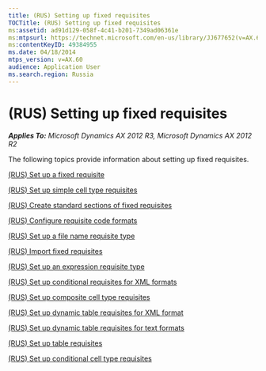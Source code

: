 ```yaml
---
title: (RUS) Setting up fixed requisites
TOCTitle: (RUS) Setting up fixed requisites
ms:assetid: ad91d129-058f-4c41-b201-7349ad06361e
ms:mtpsurl: https://technet.microsoft.com/en-us/library/JJ677652(v=AX.60)
ms:contentKeyID: 49384955
ms.date: 04/18/2014
mtps_version: v=AX.60
audience: Application User
ms.search.region: Russia
---
```


# (RUS) Setting up fixed requisites 


_**Applies To:** Microsoft Dynamics AX 2012 R3, Microsoft Dynamics AX 2012 R2_

The following topics provide information about setting up fixed requisites.

[(RUS) Set up a fixed requisite](rus-set-up-a-fixed-requisite.md)

[(RUS) Set up simple cell type requisites](rus-set-up-simple-cell-type-requisites.md)

[(RUS) Create standard sections of fixed requisites](rus-create-standard-sections-of-fixed-requisites.md)

[(RUS) Configure requisite code formats](rus-configure-requisite-code-formats.md)

[(RUS) Set up a file name requisite type](rus-set-up-a-file-name-requisite-type.md)

[(RUS) Import fixed requisites](rus-import-fixed-requisites.md)

[(RUS) Set up an expression requisite type](rus-set-up-an-expression-requisite-type.md)

[(RUS) Set up conditional requisites for XML formats](rus-set-up-conditional-requisites-for-xml-formats.md)

[(RUS) Set up composite cell type requisites](rus-set-up-composite-cell-type-requisites.md)

[(RUS) Set up dynamic table requisites for XML format](rus-set-up-dynamic-table-requisites-for-xml-format.md)

[(RUS) Set up dynamic table requisites for text formats](rus-set-up-dynamic-table-requisites-for-text-formats.md)

[(RUS) Set up table requisites](rus-set-up-table-requisites.md)

[(RUS) Set up conditional cell type requisites](rus-set-up-conditional-cell-type-requisites.md)

  


